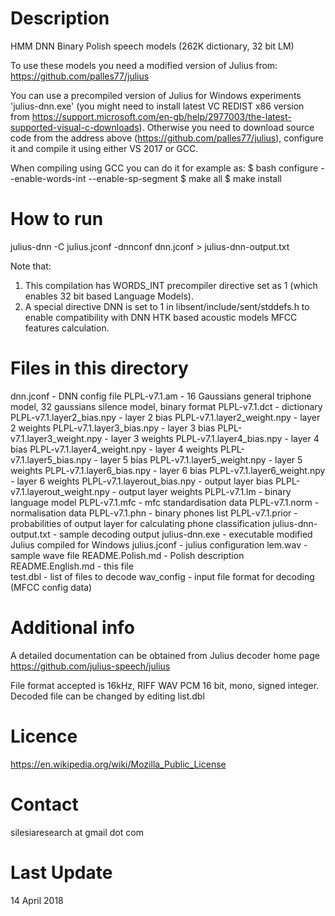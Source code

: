 # Description

HMM DNN Binary Polish speech models (262K dictionary, 32 bit LM)

To use these models you need a modified version of Julius from:
https://github.com/palles77/julius

You can use a precompiled version of Julius for Windows experiments 'julius-dnn.exe' (you might need to install latest VC REDIST x86 version from https://support.microsoft.com/en-gb/help/2977003/the-latest-supported-visual-c-downloads). Otherwise you need to download source code from the address above (https://github.com/palles77/julius), configure it and compile it using either VS 2017 or GCC.

When compiling using GCC you can do it for example as:
$ bash configure --enable-words-int --enable-sp-segment
$ make all
$ make install

# How to run

julius-dnn -C julius.jconf -dnnconf dnn.jconf > julius-dnn-output.txt

Note that:
1. This compilation has WORDS_INT precompiler directive set as 1 (which enables 32 bit based Language Models).
2. A special directive DNN is set to 1 in libsent/include/sent/stddefs.h to enable compatibility with DNN HTK based acoustic models MFCC features calculation.

# Files in this directory

dnn.jconf                     - DNN config file
PLPL-v7.1.am                  - 16 Gaussians general triphone model, 32 gaussians silence model, binary format
PLPL-v7.1.dct                 - dictionary
PLPL-v7.1.layer2_bias.npy     - layer 2 bias
PLPL-v7.1.layer2_weight.npy   - layer 2 weights
PLPL-v7.1.layer3_bias.npy     - layer 3 bias
PLPL-v7.1.layer3_weight.npy   - layer 3 weights
PLPL-v7.1.layer4_bias.npy     - layer 4 bias
PLPL-v7.1.layer4_weight.npy   - layer 4 weights
PLPL-v7.1.layer5_bias.npy     - layer 5 bias
PLPL-v7.1.layer5_weight.npy   - layer 5 weights
PLPL-v7.1.layer6_bias.npy     - layer 6 bias
PLPL-v7.1.layer6_weight.npy   - layer 6 weights
PLPL-v7.1.layerout_bias.npy   - output layer bias
PLPL-v7.1.layerout_weight.npy - output layer weights
PLPL-v7.1.lm                  - binary language model
PLPL-v7.1.mfc                 - mfc standardisation data
PLPL-v7.1.norm                - normalisation data 
PLPL-v7.1.phn                 - binary phones list
PLPL-v7.1.prior               - probabilities of output layer for calculating phone classification
julius-dnn-output.txt         - sample decoding output
julius-dnn.exe                - executable modified Julius compiled for Windows
julius.jconf                  - julius configuration
lem.wav                       - sample wave file
README.Polish.md              - Polish description
README.English.md             - this file     
test.dbl                      - list of files to decode
wav_config     - input file format for decoding (MFCC config data)
  
# Additional info

A detailed documentation can be obtained from Julius decoder home page
https://github.com/julius-speech/julius

File format accepted is 16kHz, RIFF WAV PCM 16 bit, mono, signed integer.
Decoded file can be changed by editing list.dbl

# Licence
https://en.wikipedia.org/wiki/Mozilla_Public_License

# Contact
silesiaresearch at gmail dot com

# Last Update
14 April 2018
